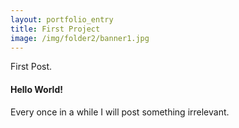 ```yaml
---
layout: portfolio_entry
title: First Project
image: /img/folder2/banner1.jpg
---
```


First Post.

#### Hello World!

Every once in a while I will post something irrelevant. 